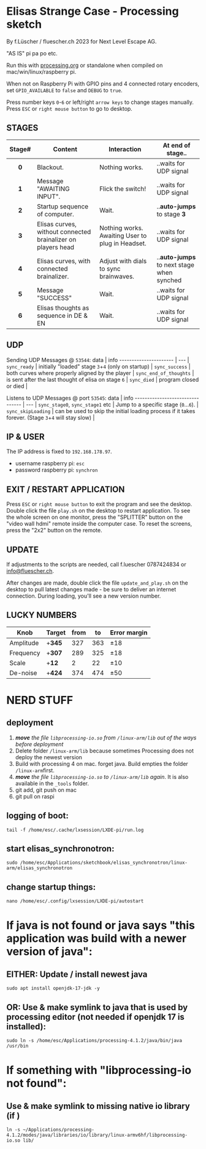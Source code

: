 # Elisas Strange Case - Processing sketch 

By f.Lüscher / fluescher.ch 2023 for Next Level Escape AG.

"AS IS" pi pa po etc.

Run this with [processing.org](http://processing.org/download) or standalone when compiled on mac/win/linux/raspberry pi.

When not on Raspberry Pi with GPIO pins and 4 connected rotary encoders,
set `GPIO_AVAILABLE` to `false` and `DEBUG` to `true`.

Press number keys `0`-`6` or left/right `arrow keys` to change stages manually.
Press `ESC` or `right mouse button` to go to desktop.

## STAGES
| Stage#| Content                        | Interaction                  | At end of stage..      |
|:-----:|----------------------------    | -----------------------------|-------------------------|
| **0** | Blackout.                      | Nothing works.               | ..waits for UDP signal  |
| **1** | Message "AWAITING INPUT".      | Flick the switch!            | ..waits for UDP signal  |
| **2** | Startup sequence of computer.  | Wait.                        | ..**auto-jumps** to stage **3** |
| **3** | Elisas curves, without connected brainalizer on players head | Nothing works. Awaiting User to plug in Headset. | ..waits for UDP signal  |
| **4** | Elisas curves, with connected brainalizer. |  Adjust with dials to sync brainwaves.  | ..**auto-jumps** to next stage when synched |
| **5** | Message "SUCCESS"                         | Wait.             | ..waits for UDP signal  |
| **6** | Elisas thoughts as sequence in DE & EN    | Wait.             | ..waits for UDP signal  |

## UDP
Sending UDP Messages @ `53544`:
data                   | info
---------------------- | --- |
`sync_ready`           | initially "loaded" stage `3`+`4` (only on startup) |
`sync_success`         | both curves where properly aligned by the player |
`sync_end_of_thoughts` | is sent after the last thought of elisa on stage `6` |
`sync_died`            | program closed or died |


Listens to UDP Messages @ port `53545`:
data                             | info
-------------------------------- | --- |
`sync_stage0`, `sync_stage1` etc | Jump to a specific stage (`0`...`6`). |
`sync_skipLoading`               | can be used to skip the initial loading process if it takes forever. (Stage `3`+`4` will stay slow) |


## IP & USER
The IP address is fixed to `192.168.178.97`.

- username raspberry pi: `esc`
- password raspberry pi: `synchron`


## EXIT / RESTART APPLICATION
Press `ESC` or `right mouse button` to exit the program and see the desktop.
Double click the file `play.sh` on the desktop to restart application.
To see the whole screen on one monitor, press the "SPLITTER" button on the "video wall hdmi" remote inside the computer case.
To reset the screens, press the "2x2" button on the remote.

## UPDATE
If adjustments to the scripts are needed, call f.luescher 0787424834 or info@fluescher.ch.

After changes are made, double click the file `update_and_play.sh` on the desktop to pull latest changes made - be sure to deliver an internet connection. During loading, you'll see a new version number.



## LUCKY NUMBERS
| Knob      | **Target** | from      | to      | Error margin |
|-----------|------------|-----------|---------|--------------|
| Amplitude | +**345**   | 327       | 363     | ±18          |
| Frequency | +**307**   | 289       | 325     | ±18          |
| Scale     |  +**12**   | 2         | 22      | ±10          |
| De-noise  | +**424**   | 374       | 474     | ±50          |







# NERD STUFF
## deployment
1. ***move** the file `libprocessing-io.so` from `/linux-arm/lib` out of the ways before deployment*
2. Delete folder `/linux-arm/lib` because sometimes Processing does not deploy the newest version
3. Build with processing 4 on mac. forget java. Build empties the folder `/linux-arm`first.
4. ***move** the file `libprocessing-io.so` to `/linux-arm/lib` again*. It is also available in the `_tools` folder.
5. git add, git push on mac
6. git pull on raspi


## logging of boot:
    tail -f /home/esc/.cache/lxsession/LXDE-pi/run.log

## start elisas_synchronotron:
    sudo /home/esc/Applications/sketchbook/elisas_synchronotron/linux-arm/elisas_synchronotron

## change startup things:
    nano /home/esc/.config/lxsession/LXDE-pi/autostart

# If java is not found or java says "this application was build with a newer version of java":

## EITHER: Update / install newest java
    sudo apt install openjdk-17-jdk -y

## OR: Use & make symlink to java that is used by processing editor (not needed if openjdk 17 is installed):
	sudo ln -s /home/esc/Applications/processing-4.1.2/java/bin/java /usr/bin

# If something with "libprocessing-io not found":
## Use & make symlink to missing native io library (if )
    ln -s ~/Applications/processing-4.1.2/modes/java/libraries/io/library/linux-armv6hf/libprocessing-io.so lib/
